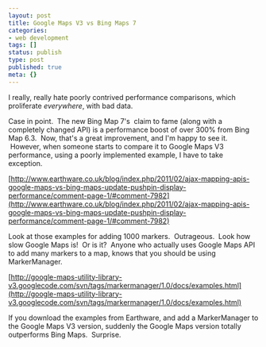 ```yaml
---
layout: post
title: Google Maps V3 vs Bing Maps 7
categories: 
- web development
tags: []
status: publish
type: post
published: true
meta: {}
---
```


I really, really hate poorly contrived performance comparisons, which proliferate *everywhere*, with bad data.



Case in point.  The new Bing Map 7's  claim to fame (along with a completely changed API) is a performance boost of over 300% from Bing Map 6.3.  Now, that's a great improvement, and I'm happy to see it.  However, when someone starts to compare it to Google Maps V3 performance, using a poorly implemented example, I have to take exception.



[http://www.earthware.co.uk/blog/index.php/2011/02/ajax-mapping-apis-google-maps-vs-bing-maps-update-pushpin-display-performance/comment-page-1/#comment-7982](http://www.earthware.co.uk/blog/index.php/2011/02/ajax-mapping-apis-google-maps-vs-bing-maps-update-pushpin-display-performance/comment-page-1/#comment-7982)



Look at those examples for adding 1000 markers.  Outrageous.  Look how slow Google Maps is!  Or is it?  Anyone who actually uses Google Maps API to add many markers to a map, knows that you should be using MarkerManager.



[http://google-maps-utility-library-v3.googlecode.com/svn/tags/markermanager/1.0/docs/examples.html](http://google-maps-utility-library-v3.googlecode.com/svn/tags/markermanager/1.0/docs/examples.html)



If you download the examples from Earthware, and add a MarkerManager to the Google Maps V3 version, suddenly the Google Maps version totally outperforms Bing Maps.  Surprise.



<script type="text/javascript"

src="markermanager.js"

</script>



var markers = [];

        for (i = 0; i < num; i++) {

            var marker = new google.maps.Marker({

                position: new google.maps.LatLng(southWest.lat() + latSpan * Math.random(), southWest.lng() + lngSpan * Math.random())

            });

            markers.push(marker);

        }



mgr = new MarkerManager(map);

google.maps.event.addListener(mgr, 'loaded', function(){

mgr.addMarkers(markers,5);

mgr.refresh();

});





Don't ever take anyone's blog as gospel truth.  Use your brain, and test it yourself.
